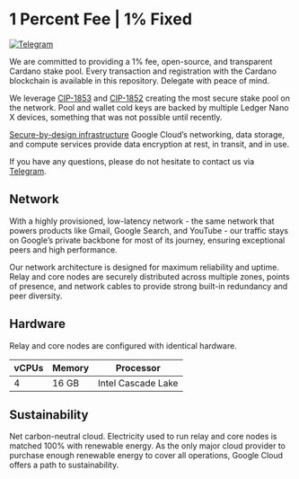 # 1 Percent Fee | 1% Fixed

[![Telegram](https://img.shields.io/badge/telegram-social-green?style=social)](https://t.me/pool1pc)

We are committed to providing a 1% fee, open-source, and transparent Cardano
stake pool. Every transaction and registration with the Cardano blockchain is
available in this repository. Delegate with peace of mind.

We leverage [CIP-1853](https://cips.cardano.org/cips/cip1853/) and
[CIP-1852](https://cips.cardano.org/cips/cip1852/) creating the most secure
stake pool on the network. Pool and wallet cold keys are backed by multiple
Ledger Nano X devices, something that was not possible until recently.

[Secure-by-design infrastructure](https://cloud.google.com/security/infrastructure)
Google Cloud’s networking, data storage, and compute services provide data
encryption at rest, in transit, and in use.

If you have any questions, please do not hesitate to contact us via
[Telegram](https://t.me/pool1pc).

## Network

With a highly provisioned, low-latency network - the same network that powers
products like Gmail, Google Search, and YouTube - our traffic stays on Google’s
private backbone for most of its journey, ensuring exceptional peers and high
performance.

Our network architecture is designed for maximum reliability and uptime. Relay
and core nodes are securely distributed across multiple zones, points of
presence, and network cables to provide strong built-in redundancy and peer
diversity.

## Hardware

Relay and core nodes are configured with identical hardware.

| vCPUs | Memory | Processor          |
| ----- | ------ | ------------------ |
| 4     | 16 GB  | Intel Cascade Lake |

## Sustainability

Net carbon-neutral cloud. Electricity used to run relay and core nodes is
matched 100% with renewable energy. As the only major cloud provider to purchase
enough renewable energy to cover all operations, Google Cloud offers a path to
sustainability.
